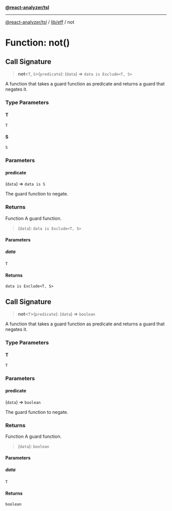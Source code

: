 [**@react-analyzer/tsl**](../../../README.md)

***

[@react-analyzer/tsl](../../../README.md) / [lib/eff](../README.md) / not

# Function: not()

## Call Signature

> **not**\<`T`, `S`\>(`predicate`): (`data`) => `data is Exclude<T, S>`

A function that takes a guard function as predicate and returns a guard that negates it.

### Type Parameters

#### T

`T`

#### S

`S`

### Parameters

#### predicate

(`data`) => `data is S`

The guard function to negate.

### Returns

Function A guard function.

> (`data`): `data is Exclude<T, S>`

#### Parameters

##### data

`T`

#### Returns

`data is Exclude<T, S>`

## Call Signature

> **not**\<`T`\>(`predicate`): (`data`) => `boolean`

A function that takes a guard function as predicate and returns a guard that negates it.

### Type Parameters

#### T

`T`

### Parameters

#### predicate

(`data`) => `boolean`

The guard function to negate.

### Returns

Function A guard function.

> (`data`): `boolean`

#### Parameters

##### data

`T`

#### Returns

`boolean`
